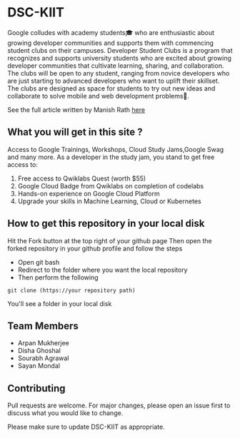 # DSC-KIIT
Google colludes with academy students🎓 who are enthusiastic about growing developer communities and supports them with commencing student clubs on their campuses. Developer Student Clubs is a program that recognizes and supports university students who are excited about growing developer communities that cultivate learning, sharing, and collaboration. The clubs will be open to any student, ranging from novice developers who are just starting to advanced developers who want to uplift their skillset. The clubs are designed as space for students to try out new ideas and collaborate to solve mobile and web development problems💯.

See the full article written by Manish Rath [here](https://medium.com/dsckiit/kicking-off-cloud-study-jams-in-bhubaneswar-led-by-dsckiit-77863a27a562)

## What you will get in this site ?
Access to Google Trainings, Workshops, Cloud Study Jams,Google Swag and many more.
As a developer in the study jam, you stand to get free access to:
1. Free access to Qwiklabs Quest (worth $55)
2. Google Cloud Badge from Qwiklabs on completion of codelabs
3. Hands-on experience on Google Cloud Platform
4. Upgrade your skills in Machine Learning, Cloud or Kubernetes

## How to get this repository in your local disk
Hit the Fork button at the top right of your github page
Then open the forked repository in your github profile and follow the steps 
* Open git bash
* Redirect to the folder where you want the local repository
* Then perform the following
```
git clone (https://your repository path)
```
You'll see a folder in your local disk

## Team Members
* Arpan Mukherjee
* Disha Ghoshal
* Sourabh Agrawal
* Sayan Mondal

## Contributing
Pull requests are welcome. For major changes, please open an issue first to discuss what you would like to change.

Please make sure to update DSC-KIIT as appropriate.
